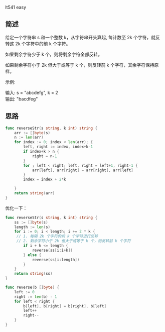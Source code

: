 lt541 easy
## 简述
给定一个字符串 s 和一个整数 k，从字符串开头算起, 每计数至 2k 个字符，就反转这 2k 个字符中的前 k 个字符。

如果剩余字符少于 k 个，则将剩余字符全部反转。

如果剩余字符小于 2k 但大于或等于 k 个，则反转前 k 个字符，其余字符保持原样。

示例:

输入: s = "abcdefg", k = 2  
输出: "bacdfeg"

## 思路
```go
func reverseStr(s string, k int) string {
	arr := []byte(s)
	n := len(arr)
	for index := 0; index < len(arr); {
		left, right := index, index+k-1
		if index+k > n {
			right = n-1
		}
		for ; left < right; left, right = left+1, right-1 {
			arr[left], arr[right] = arr[right], arr[left]
		}
		index = index + 2*k

	}
	return string(arr)
}
```

优化一下：
``` go
func reverseStr(s string, k int) string {
    ss := []byte(s)
    length := len(s)
    for i := 0; i < length; i += 2 * k {
     // 1. 每隔 2k 个字符的前 k 个字符进行反转
     // 2. 剩余字符小于 2k 但大于或等于 k 个，则反转前 k 个字符
        if i + k <= length {
            reverse(ss[i:i+k])
        } else {
            reverse(ss[i:length])
        }
    }
    return string(ss)
}

func reverse(b []byte) {
    left := 0
    right := len(b) - 1
    for left < right {
        b[left], b[right] = b[right], b[left]
        left++
        right--
    }
}
```
